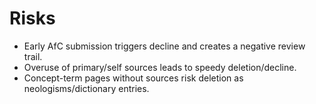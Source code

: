 # Risks
- Early AfC submission triggers decline and creates a negative review trail.
- Overuse of primary/self sources leads to speedy deletion/decline.
- Concept-term pages without sources risk deletion as neologisms/dictionary entries.
